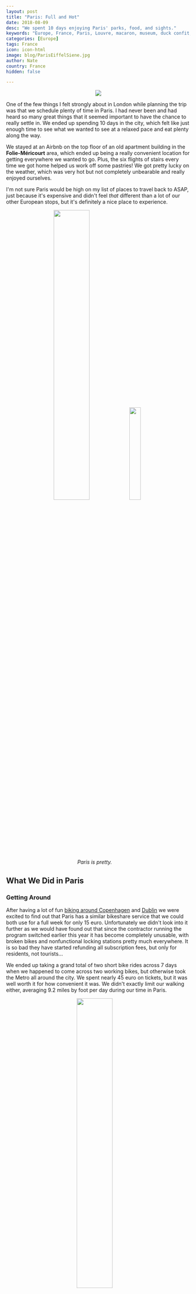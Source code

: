 ```yaml
---
layout: post
title: "Paris: Full and Hot"
date: 2018-08-09
desc: "We spent 10 days enjoying Paris' parks, food, and sights."
keywords: "Europe, France, Paris, Louvre, macaron, museum, duck confit, wicked, London, What to Do, RTW"
categories: [Europe]
tags: France
icon: icon-html
image: blog/ParisEiffelSiene.jpg
author: Nate
country: France
hidden: false

---
```


<div style="text-align: center;"><a href="/static/assets/img/blog/ParisParkViewPANO.jpg" target="_blank"><img src="/static/assets/img/blog/ParisParkViewPANO.jpg" style="max-width: calc(95% - 20px);"></a></div><p></p> 

One of the few things I felt strongly about in London while planning the trip was that we schedule plenty of time in Paris. I had never been and had heard so many great things that it seemed important to have the chance to really settle in. We ended up spending 10 days in the city, which felt like just enough time to see what we wanted to see at a relaxed pace and eat plenty along the way.

We stayed at an Airbnb on the top floor of an old apartment building in the **Folie-Méricourt** area, which ended up being a really convenient location for getting everywhere we wanted to go. Plus, the six flights of stairs every time we got home helped us work off some pastries! We got pretty lucky on the weather, which was very hot but not completely unbearable and really enjoyed ourselves.

I'm not sure Paris would be high on my list of places to travel back to ASAP, just because it's expensive and didn't feel _that_ different than a lot of our other European stops, but it's definitely a nice place to experience. 

<div style="text-align: center; max-width: calc(100% - 20px);"><a href="/static/assets/img/blog/ParisCanalTunnel.jpg" target="_blank"><img src="/static/assets/img/blog/ParisCanalTunnel.jpg" width="45%"></a> <a href="/static/assets/img/blog/ParisStreetsView.jpg" target="_blank"><img src="/static/assets/img/blog/ParisStreetsView.jpg" width="25.4%"></a><p><i>Paris is pretty.</i></p></div><p></p>


## <i class="fa fa-check-square" aria-hidden="true" style="color:#2495C4;"></i> What We Did in Paris

### Getting Around

After having a lot of fun [biking around Copenhagen](/blog/2018/07/copenhagen/) and [Dublin](/blog/2018/07/Dublin/) we were excited to find out that Paris has a similar bikeshare service that we could both use for a full week for only 15 euro. Unfortunately we didn't look into it further as we would have found out that since the contractor running the program switched earlier this year it has become completely unusable, with broken bikes and nonfunctional locking stations pretty much everywhere. It is so bad they have started refunding all subscription fees, but only for residents, not tourists...

We ended up taking a grand total of two short bike rides across 7 days when we happened to come across two working bikes, but otherwise took the Metro all around the city. We spent nearly 45 euro on tickets, but it was well worth it for how convenient it was. We didn't exactly limit our walking either, averaging 9.2 miles by foot per day during our time in Paris. 

<div style="text-align: center; max-width: calc(100% - 20px);"><a href="/static/assets/img/blog/ParisWalks.png" target="_blank"><img src="/static/assets/img/blog/ParisWalks.png" width="45%"></a><p><i>We walked around a lot–the map on the homepage is interactive and can be zoomed-in.</i></p></div><p></p>

### Tourist Sites

Before arriving, we did our best to plot out all of the places we wanted to see and things we wanted to do so we could tackle clusters of them at once. We were semi-successful, though did end up visiting the nearby Roquette neighborhood of the 11th arrondissement at least three times since it was convenient to both our Airbnb and a number of the places we wanted to either see or eat at. We have really enjoyed food markets throughout our trip, so we also made sure to hit a number of them in Paris, where they rotate through different neighborhoods appearing for a day or two of each week in a certain place.

Our first day, as usual, we stocked up on groceries and explored our neighborhood a bit before going for an evening walk along the **Canal Saint-Martin**, joining it at the point where it comes back above ground after going through a long tunnel. It was fun to watch some of the tour boats use the lock system to come up out of the underground tunnel, and we fit right in having a little picnic on the edge of the water. I'm not sure I would ever get used to how late sunset is in northern Europe during the summer, but we were back home exhausted well before it got dark at 10pm...

<div style="text-align: center; max-width: calc(100% - 20px);"><a href="/static/assets/img/blog/ParisCanalRefl.jpg" target="_blank"><img src="/static/assets/img/blog/ParisCanalRefl.jpg" width="45%"></a><p><i>The view from our take-out dinner on the banks of Canal Saint-Martin.</i></p></div><p></p>

Our first stop the next morning was the nearby **Marché Popincourt**, a typical outdoor market that appears in that plaza on Tuesdays and Fridays and the first of _many_ markets that we would stroll through while in Paris. I'm amazed at how much of what Parisians eat every day seems to come from these markets rather than a supermarket–every single one we walked through was busy with locals buying produce, fresh fish, and cheese. The largest market we encountered was the **Marché Bastille** (Thursdays and Sundays), but even the smaller neighborhood ones like **Marché de Belleville** (Tuesdays and Fridays) very much had their own flavor, with that one overflowing with flea market stalls in addition to the food vendors. 

<div style="text-align: center; max-width: calc(100% - 20px);"><a href="/static/assets/img/blog/ParisMarket.jpg" target="_blank"><img src="/static/assets/img/blog/ParisMarket.jpg" width="45%"></a><p><i>One of the many Parisian markets we wandered through.</i></p></div><p></p>

The **Marché d’Aligre** is the only one we visited with an indoor area open most of the week, though when we went on Sunday morning most of the customers were roaming the temporary outdoor stalls and ignoring the permanent ones set up inside. Since we had already stocked up we enjoyed the atmosphere but didn't buy more than a snack or two at any of the markets we stopped at. We did enjoy walking along **La Promenade Plantée** nearby, which is Paris' version of the "high line" in New York City and is a nice relaxing place to enjoy the outdoors.

<div style="text-align: center; max-width: calc(100% - 20px);"><a href="/static/assets/img/blog/ParisNotreDameBack.jpg" target="_blank"><img src="/static/assets/img/blog/ParisNotreDameBack.jpg" width="45%"></a> <a href="/static/assets/img/blog/ParisNotreDameCrypt.jpg" target="_blank"><img src="/static/assets/img/blog/ParisNotreDameCrypt.jpg" width="45%"></a><p><i>Notre Dame and the Archeological Crypt.</i></p></div><p></p>

After our first market stop, we then made it down to **Notre Dame**, which is somehow less impressive (though still beautiful!) when viewed up close, compared to seeing it from up in Montmartre where you can appreciate how it towers over the Île de la Cité. We didn't bother with the line to enter the cathedral, but did go underground into the **Archeological Crypt of the Ile de la Cité**, a small museum that showcases the historic foundations of long-ago settlements on the site which were uncovered when excavating for a new parking garage a few decades ago. It wasn't much, but it was a nice introduction to how long Paris has been a center of power and influence in the region. 

<div style="text-align: center; max-width: calc(100% - 20px);"><a href="/static/assets/img/blog/ParisSacreCour.jpg" target="_blank"><img src="/static/assets/img/blog/ParisSacreCour.jpg" width="45%"></a><p><i>Basilique du Sacré Coeur</i></p></div><p></p>

The other church we made a point of visiting was the **Basilique du Sacré Coeur**, which was the amazing viewpoint in Montmartre where you can see Notre Dame from afar, as well as the rest of central Paris. It's a beautiful building, and entrance is free, though the exterior and the views are really the best part. Afterward we enjoyed walking around Montmartre, stopping by **Moulin Rouge** to take a couple photos, and having lunch nearby.

<div style="text-align: center; max-width: calc(100% - 20px);"><a href="/static/assets/img/blog/ParisPool.jpg" target="_blank"><img src="/static/assets/img/blog/ParisPool.jpg" width="45%"></a> <a href="/static/assets/img/blog/ParisHail.jpg" target="_blank"><img src="/static/assets/img/blog/ParisHail.jpg" width="25.4%"></a><p><i>Left: La Baignade. Right: Thunderstorm!</i></p></div><p></p>

After a nice walk through the riverside **Tino-Rossi Garden**, we biked along the Canal Saint-Martin until we reached **La Baignade**, a temporary free swimming pool set into the Seine for the hot summer months. After waiting about 15 minutes to get into the packed area we found a spot for a towels and took a _very_ refreshing dip in the water to help us through the 95-degree day, but didn't end up staying very long as it was so overcrowded it wasn't enjoyable. Luckily we got back to the Airbnb just in time to watch a big summer thunderstorm roll in across the roofs of Paris and then hammer us with dime-sized hail. Luckily for us that helped break the heat and the next few days were much more enjoyable outside.

<div style="text-align: center; max-width: calc(100% - 20px);"><a href="/static/assets/img/blog/ParisLuxemborg.jpg" target="_blank"><img src="/static/assets/img/blog/ParisLuxemborg.jpg" width="45%"></a> <a href="/static/assets/img/blog/ParisLuxemborgAmy.jpg" target="_blank"><img src="/static/assets/img/blog/ParisLuxemborgAmy.jpg" width="45%"></a><p><i>Luxembourg Gardens</i></p></div><p></p>

We also spent a _lot_ of time in gardens and parks throughout Paris, using them as a place to find some shade to escape the heat, picnic, maybe have a little nap, and recharge before continuing on with our day. My favorite was probably the famous **Luxembourg Gardens**, which we visited twice because it was such an enjoyable space to relax in. The **Jardin des Tuileries** was also a multi-visit destination due to its convenience to so much of the rest of Paris. Right next to the Louvre and the Musée de l'Orangerie, and with an outpost of what turned out to be our favorite macarons (Pierre Herme) a block away, we really enjoyed it. The annual summer carnival in the northeast corner of the Tuileries was active while we were there, though we didn't go on any rides as they averages 10 euro per person per ride(!). The **Parc des Buttes-Chaumont** was probably the most striking green space we visited. A bit out of the heart of downtown it is super hilly and has a big lake surrounding a small, tall spire of an island that has striking views across Paris from its top. We also of course walked through the **Esplanade des Invalides** and the **Champ de Mars** at the foot of the Eiffel Tower, which were both nice once the sun went down but not shady enough before then.

.jpg - v
.jpg - h

<div style="text-align: center; max-width: calc(100% - 20px);"><a href="/static/assets/img/blog/ParisParkViewNate.jpg" target="_blank"><img src="/static/assets/img/blog/ParisParkViewNate.jpg" width="25.4%"></a> <a href="/static/assets/img/blog/ParisParkView.jpg" target="_blank"><img src="/static/assets/img/blog/ParisParkView.jpg" width="45%"></a><p><i>Parc des Buttes-Chaumont</i></p></div><p></p>

I managed to keep our museum visits down to just two during our time in Paris. Our first stop was **Musée de l'Orangerie**, which has two amazing oval rooms with giant Monet waterlily paintings running the lengths of all four sides. After a couple of visits previously, it may be Amy's favorite art museum in the world and it didn't disappoint despite being fairly crowded. The rooms are exactly as Monet intended them when we began painting the eight huge works, and it really makes it a different experience than a normal art gallery.

<div style="text-align: center; max-width: calc(100% - 20px);"><a href="/static/assets/img/blog/ParisLOrangerie.jpg" target="_blank"><img src="/static/assets/img/blog/ParisLOrangerie.jpg" width="45%"></a> <a href="/static/assets/img/blog/ParisLOrangerieMonet.jpg" target="_blank"><img src="/static/assets/img/blog/ParisLOrangerieMonet.jpg" width="45%"></a><p><i>Musée de l'Orangerie</i></p></div><p></p>

We did not end up climbing the **Eiffel Tower** as a result of some indifference on our part and then a strike by the operating workers for our final couple days in Paris that prevented us from trying to go. (They were supposedly striking because management made protocol changes that made the lines even worse, but who knows...). We did enjoy spending dusk one night at **Jardins du Trocadéro**, the terraced garden overlooking the Eiffel and central Paris. The views are amazing and its easy to wander down from there, around the Eiffel, and to a place on the lawn to watch the hourly sparkly-lights show that only lasts a few minutes but is kind of fun.

<div style="text-align: center; max-width: calc(100% - 20px);"><a href="/static/assets/img/blog/ParisEiffelUs.jpg" target="_blank"><img src="/static/assets/img/blog/ParisEiffelUs.jpg" width="30%"></a> <a href="/static/assets/img/blog/ParisEiffelNightNate.jpg" target="_blank"><img src="/static/assets/img/blog/ParisEiffelNightNate.jpg" width="30%"></a></div><p></p>

Perhaps our most disappointing day was our day spent exploring the 16th arrondissement. We packed a picnic and took the metro over to **Bois de Boulogne**, a _huge_ green space on the west end of the city. Unfortunately it took us over two miles of wandering around the park to find somewhere we were actually allowed to picnic, as most of the grass you were prohibited to walk on. Overall it was probably the least-nice park we went to in Paris and we wouldn't return. We then made the long walk from there to the **Arc de Triomphe** and all the way down the **Champs-Élysées** back to central Paris and the Tuileries. I was pretty disappointed by the walk after all the hype about how the Champs-Élysées is the most beautiful street in the world–it felt like just another pretty avenue full of international chain stores and lots of tourists. Oh well!

<div style="text-align: center; max-width: calc(100% - 20px);"><a href="/static/assets/img/blog/ParisPicnicAmy.jpg" target="_blank"><img src="/static/assets/img/blog/ParisPicnicAmy.jpg" width="25.4%"></a> <a href="/static/assets/img/blog/ParisMovieNight.jpg" target="_blank"><img src="/static/assets/img/blog/ParisMovieNight.jpg" width="45%"></a><p><i>Left: Picnic in Bois de Boulogne. Right: Movie night at La Villette.</i></p></div><p></p>

While traveling, we generally tire ourselves out while exploring throughout the day, cook dinner in (so we have a chance of staying on-budget), and spend the night figuring out what we will do the next day/week/month. With so little trip left to go, we did enjoy a few evenings out in Paris, including a lovely one at **La Villette**, up in the 19th arrondissement, where Paris runs a free outdoor theater nightly for most of the summer. We got there shortly after 8pm, found a spot on the lawn to enjoy the picnic and wine we brought along, and then once it got dark around 10pm enjoyed [Searching for Sugar Man](https://en.wikipedia.org/wiki/Searching_for_Sugar_Man), a documentary about a 1970s singer from Detroit who was a superstar in apartheid South Africa–unbeknownst to him until the documentary-makers tracked him down, told him, and got him to travel to South Africa and play some sold-out shows. We picked that night because it was in English, but I ended up enjoying the movie much more than I expected to.

### The Louvre

<div style="text-align: center; max-width: calc(100% - 20px);"><a href="/static/assets/img/blog/ParisLouvreEmpty.jpg" target="_blank"><img src="/static/assets/img/blog/ParisLouvreEmpty.jpg" width="35.5%"></a> <a href="/static/assets/img/blog/ParisLouvreDaVinciNate.jpg" target="_blank"><img src="/static/assets/img/blog/ParisLouvreDaVinciNate.jpg" width="20%"></a> <a href="/static/assets/img/blog/ParisLouvreCourtyard.jpg" target="_blank"><img src="/static/assets/img/blog/ParisLouvreCourtyard.jpg" width="35.5%"></a><p><i>Left: The underground entrance to the Louvre when we arrived 20-minutes before opening. Middle: Leonardo da Vinici's The Virgin and Child with St. Anne. Right: The Louvre courtyard.</i></p></div><p></p>

We also of course visited the **Louvre**. Similar to [at London's National Gallery](/blog/2018/07/london/) I was eager to see the Leonardo da Vinci works on display after having read a book about them, so we showed up a little before the 9:00am opening time and were able to spend some time in front of his works without crowds of selfie takers suffocating us. (Not the Mona Lisa though, people literally run there at opening and it is instantly crowded, though not quite as crowded as it gets later in the day). I was honestly disappointed by the curation of the rest of the museum–they really went for sheer quantity over any sort of coherent story to be told about the art or how it evolved. The most similar experience was [at the Vatican](/blog/2018/05/rome/) but at least there they had interesting exhibits showing the change in styles over time and how different artists influenced each other.

<div style="text-align: center; max-width: calc(100% - 20px);"><a href="/static/assets/img/blog/ParisLouvreHallEarly.jpg" target="_blank"><img src="/static/assets/img/blog/ParisLouvreHallEarly.jpg" width="22.5%"></a> <a href="/static/assets/img/blog/ParisLouvreHallLate.jpg" target="_blank"><img src="/static/assets/img/blog/ParisLouvreHallLate.jpg" width="12.7%"> <a href="/static/assets/img/blog/ParisLouvreMonaLisaEarly.jpg" target="_blank"><img src="/static/assets/img/blog/ParisLouvreMonaLisaEarly.jpg" width="22.5%"></a> <a href="/static/assets/img/blog/ParisLouvreMonaLisaLate.jpg" target="_blank"><img src="/static/assets/img/blog/ParisLouvreMonaLisaLate.jpg" width="22.5%"></a><p><i>Left: Shortly after entering at 9am. Right: Shortly before leaving at noon.</i></p></div><p></p>

### Eating Our Way Around

We were obviously very excited to get to Paris and eat as much of its amazing food as we could. We've also been feeling the weight (literally) of having enjoyed so much food over the past year so may have been a bit less zealous than if it had been our first stop in Europe. I also recently read a mystery series set in the Brittany region of France, which goes into great detail about some of their regional specialties, and made me look forward to french food even more.

Our most quintessentially Parisian meal was probably at **Chez Gladines**, a small local chain (gasp!) of bistros that really hit the sweet spot between having all the classic french food we wanted to eat while not being super expensive or incredibly snooty to people who don't speak French. We really enjoyed their `Escargots Persillade`, their `Cassoulet basque`, and their `Confit de canard` (duck confit). We were totally stuffed by the end, but it was by far our most satisfying dining experience while in Paris. 

<div style="text-align: center; max-width: calc(100% - 20px);"><a href="/static/assets/img/blog/ParisDuckConfit.jpg" target="_blank"><img src="/static/assets/img/blog/ParisDuckConfit.jpg" width="30%"></a> <a href="/static/assets/img/blog/ParisEscargot.jpg" target="_blank"><img src="/static/assets/img/blog/ParisEscargot.jpg" width="30%"></a><p><i>Chez Gladines</i></p></div><p></p>

We also enjoyed some fine French meals at **Restaurant Le Trumilou** and **TarMac**, both of which had affordable (meaning less than 20 euro) lunch set menus that were plenty to happily fill us up. TarMac is a bit more _modern_ than anywhere else we ate, though their salmon ceviche starter was both great and made us nostalgic for our time in South America.

I did some research before we arrived and sought out recommendations for the best crepe places in Paris, two of which we ended up trying: **La Crêperie de Josselin** and **Crêperie Brocéliande**. We enjoyed our experience at both, though for opposite reasons. At Josselin, the galletes (savory crepes, with some Breton influence) were the best we've ever had, especially Amy's chevre cheese and honey one. Unfortunately they initially delivered the wrong crepe to us and when we politely rejected it they started treating us quite rudely. At Brocéliande, the service was impeccable but the crepes were only so-so.

<div style="text-align: center; max-width: calc(100% - 20px);"><a href="/static/assets/img/blog/ParisJocellinCrepes.jpg" target="_blank"><img src="/static/assets/img/blog/ParisJocellinCrepes.jpg" width="30%"></a><p><i>La Crêperie de Josselin</i></p></div><p></p>

We also enjoyed some non-French food while in Paris. My clear favorite, [obviously](/blog/2018/04/tokyo/), was **Hakata Choten** ramen, which we ended up eating at twice because of how (1) great; and (2) convenient it was. A serious challenger to ramen we had in Japan, it made me really happy after I got completely tired out at the nearby Louvre. We also went to the apparently-famous **L'as du Fallafel**, with a line of tourists stretching down the block for take-out, and I was quite disappointed in their signature falafel pita, which doesn't even have any hummus in it! (Amy liked it though.) We also got to use our Spanish skills a final times at **El Nopal Taqueria**, a take-out window near the Canal Saint-Martin that serves some seriously-good quesadillas to eat on the riverbank.

<div style="text-align: center; max-width: calc(100% - 20px);"><a href="/static/assets/img/blog/ParisFalafel.jpg" target="_blank"><img src="/static/assets/img/blog/ParisFalafel.jpg" width="30%"></a> <a href="/static/assets/img/blog/ParisRamen.jpg" target="_blank"><img src="/static/assets/img/blog/ParisRamen.jpg" width="30%"></a><p><i>Left: Mediocre at L'as du Fallafel. Right: Amazing at Hakata Choten.</i></p></div><p></p>

Of course, you can't visit Paris without eating plenty of pastries and we succeeded at that task quite well. While I had been imagining lots of croissants, we only ended up having one (at **Tout Autour du Pain**, which was quite good) before become enthralled with `kouignettes`, a [butter and filling-packed pastry from Brittany)(http://eurolinguiste.com/les-kouignettes-recipe-or-kouign-amann-culture-cuisine/) that we bought no less than three times from **Maison Georges Larnicol**, which seems to be the only supplier in Paris. They are addictive, come in a bunch of flavors, cheaper than most macarons, and just amazing. I also had an extraordinary blueberry twist pastry (with a French name I can't remember) at **Le Fournil de Mouffetard** while we were exploring the regular market along Rue Mouffetard, which was almost good enough to warrant a trip out of our way to try again.

<div style="text-align: center; max-width: calc(100% - 20px);"><a href="/static/assets/img/blog/ParisPastryBlueberry.jpg" target="_blank"><img src="/static/assets/img/blog/ParisPastryBlueberry.jpg" width="30%"></a> <a href="/static/assets/img/blog/ParisKouignettes.jpg" target="_blank"><img src="/static/assets/img/blog/ParisKouignettes.jpg" width="30%"></a><p><i>Left: Le Fournil de Mouffetard. Right: Kouignettes at Maison Georges Larnicol.</i></p></div><p></p>

I also did some macaron research before we arrived and we set out to try a number of the "best" and decide for ourselves. We had: 
- **Pierre Hermé** - Our decided favorite, their lemon macarons truly tasted like fresh (sweet) lemon, rather than curd or lemon flavoring. They also are happy to let you get as few as you like, and have free cardboard boxes rather than trying to force you into buying a useless souvenir. 
- **Sadaharu Aoki** - These Japanese-inspired macarons were our first, and had the best cookies and texture but didn't stand out on taste, except for their specialty `matcha tea` flavor, which was extraordinary. 
- **Ladurée** - The most famous of the macaron shops, they're definitely good and they have a ton of flavors, but we felt like we were paying more for name-brand than awesome flavor.
- **Maison Georges Larnicol** - At only 0.80 euro each, these were the cheapest we came across in Paris. I thought their pistachio was the most flavorful we had, but overall we weren't too impressed.

<div style="text-align: center; max-width: calc(100% - 20px);"><a href="/static/assets/img/blog/ParisPierreHermeAmy.jpg" target="_blank"><img src="/static/assets/img/blog/ParisPierreHermeAmy.jpg" width="24.5%"></a> <a href="/static/assets/img/blog/ParisLadureeCounter.jpg" target="_blank"><img src="/static/assets/img/blog/ParisLadureeCounter.jpg" width="43.5%"></a> <a href="/static/assets/img/blog/ParisMacaronPGL.jpg" target="_blank"><img src="/static/assets/img/blog/ParisMacaronPGL.jpg" width="24.5%"></a><p><i>Left: Pierre Hermé (our favorite). Center: Ladurée. Right: Maison Georges Larnicol.</i></p></div><p></p>

One unfortunate effect of ending up in Paris a bit later (late July/early August) than we intended (mid-July) is that a lot of the most highly-recommended places were closed up for their summer holiday. There was still plenty else to choose from, but with no online notices it meant numerous times we finally got to a shop we wanted to try only to find out it was closed for a month... sad!

### Paris to London to Mauritius and Wicked the Musical

We re-arranged our Europe itinerary, putting Paris at the end, but the last flight on our [round the world ticket](/blog/2017/08/RTW-Overview/) was still set to depart from London Gatwick Airport. With few flights to Mauritius, it was easier to leave it as-is and take one final European train trip to get back to it. We took the 10:13am Eurostar from Paris to London, arriving at 11:30am, stored our bags across the street, and were in the Victoria neighborhood in time for lunch. After some thoroughly-reliable Nando's we picked up our tickets to see **WICKED the Musical**, which I had never seen before and Amy highly recommended having seen it in LA almost a decade ago. We figured spending the afternoon in a cool theater was better than wandering around hot London before a 12-hour overnight flight and got some cheap tickets, so why not?

<div style="text-align: center; max-width: calc(100% - 20px);"><a href="/static/assets/img/blog/ParisEiffelSiene.jpg" target="_blank"><img src="/static/assets/img/blog/ParisEiffelSiene.jpg" width="45%"></a></div><p></p>

Unfortunately the theater was... not well air conditioned, so we spent the full 3 hours we were there sweating and trying to stay awake through the performance. It was still fun overall, though just barely, and made our [Hamilton experience](/blog/2018/07/london/) seem absolutely amazing in comparison. We got out of the show at 5:20pm, took the tube back to the train station to get refunds for our Oyster cards and pick up our bags and made it on the 5:50pm train out to the airport with plenty of time for a relaxing dinner before our 9pm flight departure. While it may not have been a perfect way to spend our last day in Europe, it was pretty good!

## <i class="fa fa-check-square" aria-hidden="true" style="color:#2495C4;"></i> How We Did with Our Budget in Paris

For our time in Paris, we had originally budgeted 85 USD a night for accommodations. We ended up being there a bit later in the summer than expected, and overlapped with the finale of the Tour de France, so it was impossible to find anywhere suitable within that budget. We ended up booking an apartment through HomeAway, which had much better options than Airbnb, for 112 USD a night, which luckily we had plenty of surplus from previous stops to cover.

We had also budgeted 15 USD per day per person for food and 20 USD per day per person for entertainment. Out of that planned 70 USD total, we ended up spending 75 USD per day on average, not including the pricey splurge of tickets to Wicked (119 USD). We made up about half that overage by buying our Eurostar tickets back to London well in advance when they were at their cheapest level. 

<div style="text-align: center; max-width: calc(100% - 20px);"><a href="/static/assets/img/blog/ParisAsleepAmy.jpg" target="_blank"><img src="/static/assets/img/blog/ParisAsleepAmy.jpg" width="30%"></a><p><i>A typical afternoon during the European portion of our trip.</i></p></div><p></p>
